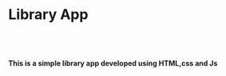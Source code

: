 <h1>Library App</h1>
<br>
<br>
<p><h4>This is a simple library app developed using HTML,css and Js</h4></p>
